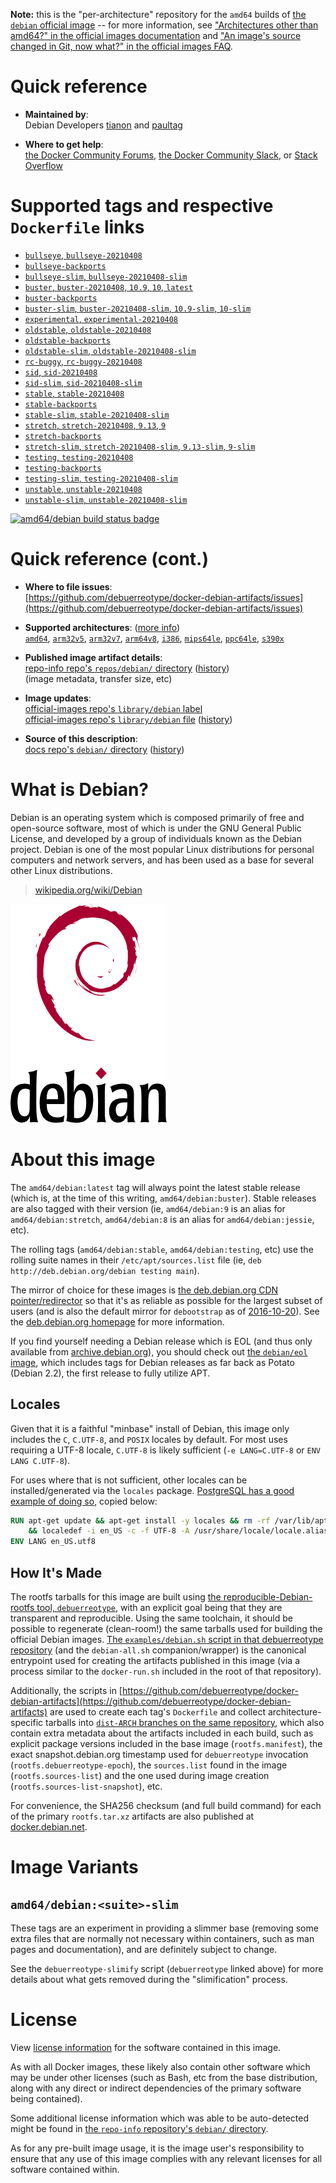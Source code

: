 <!--

********************************************************************************

WARNING:

    DO NOT EDIT "debian/README.md"

    IT IS AUTO-GENERATED

    (from the other files in "debian/" combined with a set of templates)

********************************************************************************

-->

**Note:** this is the "per-architecture" repository for the `amd64` builds of [the `debian` official image](https://hub.docker.com/_/debian) -- for more information, see ["Architectures other than amd64?" in the official images documentation](https://github.com/docker-library/official-images#architectures-other-than-amd64) and ["An image's source changed in Git, now what?" in the official images FAQ](https://github.com/docker-library/faq#an-images-source-changed-in-git-now-what).

# Quick reference

-	**Maintained by**:  
	Debian Developers [tianon](https://qa.debian.org/developer.php?login=tianon) and [paultag](https://qa.debian.org/developer.php?login=paultag)

-	**Where to get help**:  
	[the Docker Community Forums](https://forums.docker.com/), [the Docker Community Slack](https://dockr.ly/slack), or [Stack Overflow](https://stackoverflow.com/search?tab=newest&q=docker)

# Supported tags and respective `Dockerfile` links

-	[`bullseye`, `bullseye-20210408`](https://github.com/debuerreotype/docker-debian-artifacts/blob/0590e3720f7f87992202bfcca4c13c374ff304bc/bullseye/Dockerfile)
-	[`bullseye-backports`](https://github.com/debuerreotype/docker-debian-artifacts/blob/0590e3720f7f87992202bfcca4c13c374ff304bc/bullseye/backports/Dockerfile)
-	[`bullseye-slim`, `bullseye-20210408-slim`](https://github.com/debuerreotype/docker-debian-artifacts/blob/0590e3720f7f87992202bfcca4c13c374ff304bc/bullseye/slim/Dockerfile)
-	[`buster`, `buster-20210408`, `10.9`, `10`, `latest`](https://github.com/debuerreotype/docker-debian-artifacts/blob/0590e3720f7f87992202bfcca4c13c374ff304bc/buster/Dockerfile)
-	[`buster-backports`](https://github.com/debuerreotype/docker-debian-artifacts/blob/0590e3720f7f87992202bfcca4c13c374ff304bc/buster/backports/Dockerfile)
-	[`buster-slim`, `buster-20210408-slim`, `10.9-slim`, `10-slim`](https://github.com/debuerreotype/docker-debian-artifacts/blob/0590e3720f7f87992202bfcca4c13c374ff304bc/buster/slim/Dockerfile)
-	[`experimental`, `experimental-20210408`](https://github.com/debuerreotype/docker-debian-artifacts/blob/0590e3720f7f87992202bfcca4c13c374ff304bc/experimental/Dockerfile)
-	[`oldstable`, `oldstable-20210408`](https://github.com/debuerreotype/docker-debian-artifacts/blob/0590e3720f7f87992202bfcca4c13c374ff304bc/oldstable/Dockerfile)
-	[`oldstable-backports`](https://github.com/debuerreotype/docker-debian-artifacts/blob/0590e3720f7f87992202bfcca4c13c374ff304bc/oldstable/backports/Dockerfile)
-	[`oldstable-slim`, `oldstable-20210408-slim`](https://github.com/debuerreotype/docker-debian-artifacts/blob/0590e3720f7f87992202bfcca4c13c374ff304bc/oldstable/slim/Dockerfile)
-	[`rc-buggy`, `rc-buggy-20210408`](https://github.com/debuerreotype/docker-debian-artifacts/blob/0590e3720f7f87992202bfcca4c13c374ff304bc/rc-buggy/Dockerfile)
-	[`sid`, `sid-20210408`](https://github.com/debuerreotype/docker-debian-artifacts/blob/0590e3720f7f87992202bfcca4c13c374ff304bc/sid/Dockerfile)
-	[`sid-slim`, `sid-20210408-slim`](https://github.com/debuerreotype/docker-debian-artifacts/blob/0590e3720f7f87992202bfcca4c13c374ff304bc/sid/slim/Dockerfile)
-	[`stable`, `stable-20210408`](https://github.com/debuerreotype/docker-debian-artifacts/blob/0590e3720f7f87992202bfcca4c13c374ff304bc/stable/Dockerfile)
-	[`stable-backports`](https://github.com/debuerreotype/docker-debian-artifacts/blob/0590e3720f7f87992202bfcca4c13c374ff304bc/stable/backports/Dockerfile)
-	[`stable-slim`, `stable-20210408-slim`](https://github.com/debuerreotype/docker-debian-artifacts/blob/0590e3720f7f87992202bfcca4c13c374ff304bc/stable/slim/Dockerfile)
-	[`stretch`, `stretch-20210408`, `9.13`, `9`](https://github.com/debuerreotype/docker-debian-artifacts/blob/0590e3720f7f87992202bfcca4c13c374ff304bc/stretch/Dockerfile)
-	[`stretch-backports`](https://github.com/debuerreotype/docker-debian-artifacts/blob/0590e3720f7f87992202bfcca4c13c374ff304bc/stretch/backports/Dockerfile)
-	[`stretch-slim`, `stretch-20210408-slim`, `9.13-slim`, `9-slim`](https://github.com/debuerreotype/docker-debian-artifacts/blob/0590e3720f7f87992202bfcca4c13c374ff304bc/stretch/slim/Dockerfile)
-	[`testing`, `testing-20210408`](https://github.com/debuerreotype/docker-debian-artifacts/blob/0590e3720f7f87992202bfcca4c13c374ff304bc/testing/Dockerfile)
-	[`testing-backports`](https://github.com/debuerreotype/docker-debian-artifacts/blob/0590e3720f7f87992202bfcca4c13c374ff304bc/testing/backports/Dockerfile)
-	[`testing-slim`, `testing-20210408-slim`](https://github.com/debuerreotype/docker-debian-artifacts/blob/0590e3720f7f87992202bfcca4c13c374ff304bc/testing/slim/Dockerfile)
-	[`unstable`, `unstable-20210408`](https://github.com/debuerreotype/docker-debian-artifacts/blob/0590e3720f7f87992202bfcca4c13c374ff304bc/unstable/Dockerfile)
-	[`unstable-slim`, `unstable-20210408-slim`](https://github.com/debuerreotype/docker-debian-artifacts/blob/0590e3720f7f87992202bfcca4c13c374ff304bc/unstable/slim/Dockerfile)

[![amd64/debian build status badge](https://img.shields.io/jenkins/s/https/doi-janky.infosiftr.net/job/multiarch/job/amd64/job/debian.svg?label=amd64/debian%20%20build%20job)](https://doi-janky.infosiftr.net/job/multiarch/job/amd64/job/debian/)

# Quick reference (cont.)

-	**Where to file issues**:  
	[https://github.com/debuerreotype/docker-debian-artifacts/issues](https://github.com/debuerreotype/docker-debian-artifacts/issues)

-	**Supported architectures**: ([more info](https://github.com/docker-library/official-images#architectures-other-than-amd64))  
	[`amd64`](https://hub.docker.com/r/amd64/debian/), [`arm32v5`](https://hub.docker.com/r/arm32v5/debian/), [`arm32v7`](https://hub.docker.com/r/arm32v7/debian/), [`arm64v8`](https://hub.docker.com/r/arm64v8/debian/), [`i386`](https://hub.docker.com/r/i386/debian/), [`mips64le`](https://hub.docker.com/r/mips64le/debian/), [`ppc64le`](https://hub.docker.com/r/ppc64le/debian/), [`s390x`](https://hub.docker.com/r/s390x/debian/)

-	**Published image artifact details**:  
	[repo-info repo's `repos/debian/` directory](https://github.com/docker-library/repo-info/blob/master/repos/debian) ([history](https://github.com/docker-library/repo-info/commits/master/repos/debian))  
	(image metadata, transfer size, etc)

-	**Image updates**:  
	[official-images repo's `library/debian` label](https://github.com/docker-library/official-images/issues?q=label%3Alibrary%2Fdebian)  
	[official-images repo's `library/debian` file](https://github.com/docker-library/official-images/blob/master/library/debian) ([history](https://github.com/docker-library/official-images/commits/master/library/debian))

-	**Source of this description**:  
	[docs repo's `debian/` directory](https://github.com/docker-library/docs/tree/master/debian) ([history](https://github.com/docker-library/docs/commits/master/debian))

# What is Debian?

Debian is an operating system which is composed primarily of free and open-source software, most of which is under the GNU General Public License, and developed by a group of individuals known as the Debian project. Debian is one of the most popular Linux distributions for personal computers and network servers, and has been used as a base for several other Linux distributions.

> [wikipedia.org/wiki/Debian](https://en.wikipedia.org/wiki/Debian)

![logo](https://raw.githubusercontent.com/docker-library/docs/b449be7df57e9ed9086bb5821bfb5d6cdc5d67a4/debian/logo.png)

# About this image

The `amd64/debian:latest` tag will always point the latest stable release (which is, at the time of this writing, `amd64/debian:buster`). Stable releases are also tagged with their version (ie, `amd64/debian:9` is an alias for `amd64/debian:stretch`, `amd64/debian:8` is an alias for `amd64/debian:jessie`, etc).

The rolling tags (`amd64/debian:stable`, `amd64/debian:testing`, etc) use the rolling suite names in their `/etc/apt/sources.list` file (ie, `deb http://deb.debian.org/debian testing main`).

The mirror of choice for these images is [the deb.debian.org CDN pointer/redirector](https://deb.debian.org) so that it's as reliable as possible for the largest subset of users (and is also the default mirror for `debootstrap` as of [2016-10-20](https://anonscm.debian.org/cgit/d-i/debootstrap.git/commit/?id=9e8bc60ad1ccf3a25ce7890526b70059f3e770de)). See the [deb.debian.org homepage](https://deb.debian.org) for more information.

If you find yourself needing a Debian release which is EOL (and thus only available from [archive.debian.org](http://archive.debian.org)), you should check out [the `debian/eol` image](https://hub.docker.com/r/debian/eol/), which includes tags for Debian releases as far back as Potato (Debian 2.2), the first release to fully utilize APT.

## Locales

Given that it is a faithful "minbase" install of Debian, this image only includes the `C`, `C.UTF-8`, and `POSIX` locales by default. For most uses requiring a UTF-8 locale, `C.UTF-8` is likely sufficient (`-e LANG=C.UTF-8` or `ENV LANG C.UTF-8`).

For uses where that is not sufficient, other locales can be installed/generated via the `locales` package. [PostgreSQL has a good example of doing so](https://github.com/docker-library/postgres/blob/69bc540ecfffecce72d49fa7e4a46680350037f9/9.6/Dockerfile#L21-L24), copied below:

```dockerfile
RUN apt-get update && apt-get install -y locales && rm -rf /var/lib/apt/lists/* \
	&& localedef -i en_US -c -f UTF-8 -A /usr/share/locale/locale.alias en_US.UTF-8
ENV LANG en_US.utf8
```

## How It's Made

The rootfs tarballs for this image are built using [the reproducible-Debian-rootfs tool, `debuerreotype`](https://github.com/debuerreotype/debuerreotype), with an explicit goal being that they are transparent and reproducible. Using the same toolchain, it should be possible to regenerate (clean-room!) the same tarballs used for building the official Debian images. [The `examples/debian.sh` script in that debuerreotype repository](https://github.com/debuerreotype/debuerreotype/blob/master/examples/debian.sh) (and the `debian-all.sh` companion/wrapper) is the canonical entrypoint used for creating the artifacts published in this image (via a process similar to the `docker-run.sh` included in the root of that repository).

Additionally, the scripts in [https://github.com/debuerreotype/docker-debian-artifacts](https://github.com/debuerreotype/docker-debian-artifacts) are used to create each tag's `Dockerfile` and collect architecture-specific tarballs into [`dist-ARCH` branches on the same repository](https://github.com/debuerreotype/docker-debian-artifacts/branches), which also contain extra metadata about the artifacts included in each build, such as explicit package versions included in the base image (`rootfs.manifest`), the exact snapshot.debian.org timestamp used for `debuerreotype` invocation (`rootfs.debuerreotype-epoch`), the `sources.list` found in the image (`rootfs.sources-list`) and the one used during image creation (`rootfs.sources-list-snapshot`), etc.

For convenience, the SHA256 checksum (and full build command) for each of the primary `rootfs.tar.xz` artifacts are also published at [docker.debian.net](https://docker.debian.net/).

# Image Variants

## `amd64/debian:<suite>-slim`

These tags are an experiment in providing a slimmer base (removing some extra files that are normally not necessary within containers, such as man pages and documentation), and are definitely subject to change.

See the `debuerreotype-slimify` script (`debuerreotype` linked above) for more details about what gets removed during the "slimification" process.

# License

View [license information](https://www.debian.org/social_contract#guidelines) for the software contained in this image.

As with all Docker images, these likely also contain other software which may be under other licenses (such as Bash, etc from the base distribution, along with any direct or indirect dependencies of the primary software being contained).

Some additional license information which was able to be auto-detected might be found in [the `repo-info` repository's `debian/` directory](https://github.com/docker-library/repo-info/tree/master/repos/debian).

As for any pre-built image usage, it is the image user's responsibility to ensure that any use of this image complies with any relevant licenses for all software contained within.
